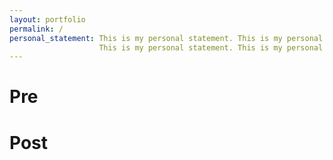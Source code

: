 ```yaml
---
layout: portfolio
permalink: /
personal_statement: This is my personal statement. This is my personal statement. This is my personal statement. 
                    This is my personal statement. This is my personal statement.  This is my personal statement.  This is my personal statement.   
---
```


# Pre



# Post

